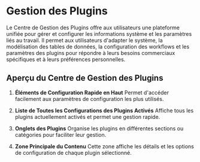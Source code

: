 # Gestion des Plugins

Le Centre de Gestion des Plugins offre aux utilisateurs une plateforme unifiée pour gérer et configurer les informations système et les paramètres liés au travail. Il permet aux utilisateurs d'adapter le système, la modélisation des tables de données, la configuration des workflows et les paramètres des plugins pour répondre à leurs besoins commerciaux spécifiques et à leurs préférences personnelles.

## Aperçu du Centre de Gestion des Plugins

1. **Éléments de Configuration Rapide en Haut**
   Permet d'accéder facilement aux paramètres de configuration les plus utilisés.

2. **Liste de Toutes les Configurations des Plugins Activés**
   Affiche tous les plugins actuellement activés et permet une gestion rapide.

3. **Onglets des Plugins**
   Organise les plugins en différentes sections ou catégories pour faciliter leur gestion.

4. **Zone Principale du Contenu**
   Cette zone affiche les détails et les options de configuration de chaque plugin sélectionné.
